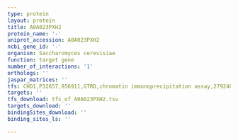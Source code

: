 ```yaml
---
type: protein
layout: protein
title: A0A023PXH2
protein_name: '-'
uniprot_accession: A0A023PXH2
ncbi_gene_id: '-'
organism: Saccharomyces cerevisiae
function: target gene
number_of_interactions: '1'
orthologs: ''
jaspar_matrices: ''
tfs: CHD1,P32657,856911,GTRD,chromatin immunoprecipitation assay,27924024%5Buid%5D,No
targets: ''
tfs_download: tfs_of_A0A023PXH2.tsv
targets_download: ''
bindingSites_download: ''
binding_sites_ls: ''

---
```

